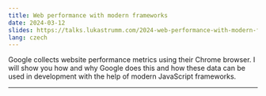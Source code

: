 ```yaml
---
title: Web performance with modern frameworks
date: 2024-03-12
slides: https://talks.lukastrumm.com/2024-web-performance-with-modern-frameworks
lang: czech
---
```


Google collects website performance metrics using their Chrome browser. I will show you how and why Google does this and how these data can be used in development with the help of modern JavaScript frameworks.

---

